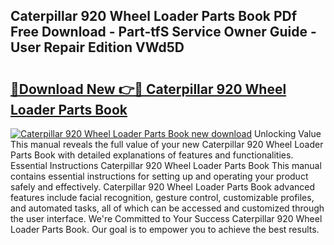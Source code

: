 ## Caterpillar 920 Wheel Loader Parts Book PDf Free Download - Part-tfS Service Owner Guide - User Repair Edition VWd5D

# <h2><a href="http://bc52593.oget.top/?id=Caterpillar+920+Wheel+Loader+Parts+Book">🔗Download New 👉🔴 Caterpillar 920 Wheel Loader Parts Book</a></h2>

[![Caterpillar 920 Wheel Loader Parts Book new download](https://i.imgur.com/5g1atiW.png)](http://bc52593.oget.top/?id=Caterpillar+920+Wheel+Loader+Parts+Book)
Unlocking Value This manual reveals the full value of your new Caterpillar 920 Wheel Loader Parts Book with detailed explanations of features and functionalities. Essential Instructions Caterpillar 920 Wheel Loader Parts Book This manual contains essential instructions for setting up and operating your product safely and effectively. Caterpillar 920 Wheel Loader Parts Book advanced features include facial recognition, gesture control, customizable profiles, and automated tasks, all of which can be accessed and customized through the user interface. We're Committed to Your Success Caterpillar 920 Wheel Loader Parts Book. Our goal is to empower you to achieve the best results.
